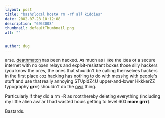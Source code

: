 ```yaml
---
layout: post
title: "bash@local host# rm -rf all kiddies"
date: 2002-07-28 10:12:08
description: "6963008"
thumbnail: defaultThumbnail.png
alt: ""


author: dug
---
```


<p>arse. <a href="http://www.paranormaldeathmatch.co.uk/">deathmatch</a> has been hacked. As much as I like the idea of a secure internet with no open relays and exploit-resistant boxes those silly hackers (you know the ones, the ones that shouldn't be calling themselves hackers in the first place coz hacking has nothing to do with messing with people's stuff and use that really annoying <span class="caps">STU</span>pidZ4U upper-and-lower HkkkerZZ typography <strong>grrr</strong>) shouldn't do the <a href="/i/para_dm_hack.gif">own</a> thing.</p>

<p>Particularly if they did a rm -R as root thereby deleting everything (including my little alien avatar I had wasted hours getting to level 600 <strong>more grrr</strong>).</p>

<p>Bastards.</p>
